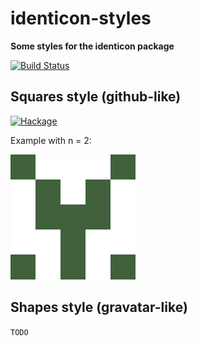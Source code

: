 # identicon-styles

**Some styles for the identicon package**

[![Build Status](https://travis-ci.org/fgaz/identicon-styles.svg?branch=master)](https://travis-ci.org/fgaz/identicon-styles)

## Squares style (github-like)

[![Hackage](https://img.shields.io/hackage/v/identicon-style-squares.svg)](https://hackage.haskell.org/package/identicon-style-squares)

Example with n = 2:

![squares style](squares/example-squares.png)

## Shapes style (gravatar-like)

`TODO`

